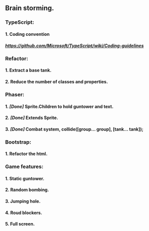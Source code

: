 ## Brain storming.

### TypeScript:
#### 1. Coding convention
##### https://github.com/Microsoft/TypeScript/wiki/Coding-guidelines

### Refactor:
#### 1. Extract a base tank.
#### 2. Reduce the number of classes and properties.

### Phaser:
#### 1. *[Done]* Sprite.Children to hold guntower and text.
#### 2. *[Done]* Extends Sprite.
#### 3. *[Done]* Combat system, collide([group... group], [tank... tank]);

### Bootstrap:
#### 1. Refactor the html.

### Game features:
#### 1. Static guntower.
#### 2. Random bombing.
#### 3. Jumping hole.
#### 4. Roud blockers.
#### 5. Full screen.